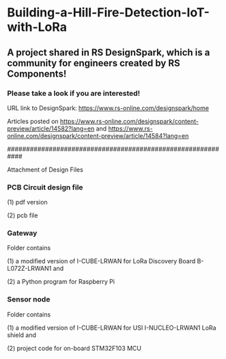 # Building-a-Hill-Fire-Detection-IoT-with-LoRa

## A project shared in RS DesignSpark, which is a community for engineers created by RS Components!
### Please take a look if you are interested!
URL link to DesignSpark: https://www.rs-online.com/designspark/home

Articles posted on https://www.rs-online.com/designspark/content-preview/article/14582?lang=en and https://www.rs-online.com/designspark/content-preview/article/14584?lang=en

############################################################

Attachment of Design Files


### PCB Circuit design file 

(1) pdf version

(2) pcb file


### Gateway
Folder contains 

(1) a modified version of I-CUBE-LRWAN for LoRa Discovery Board B-L072Z-LRWAN1 and 

(2) a Python program for Raspberry Pi


### Sensor node
Folder contains 

(1) a modified version of I-CUBE-LRWAN for USI I-NUCLEO-LRWAN1 LoRa shield and 

(2) project code for on-board STM32F103 MCU
